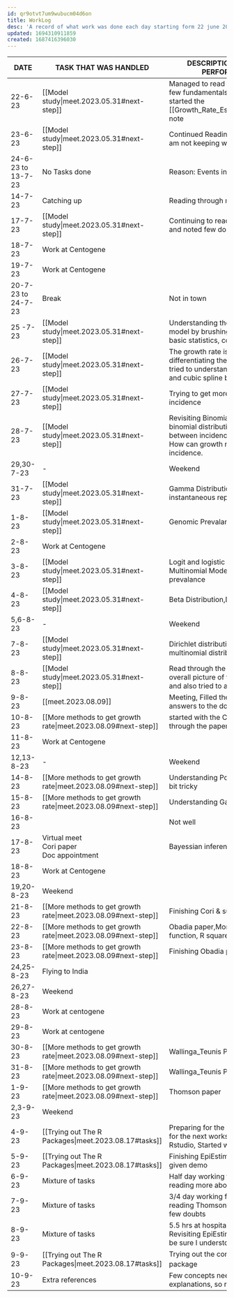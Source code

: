 ```yaml
---
id: qr9otvt7um9wubucm04d6on
title: WorkLog
desc: 'A record of what work was done each day starting form 22 june 2023'
updated: 1694310911859
created: 1687416396030
---
```

|DATE|TASK THAT WAS HANDLED| DESCRIPTION OF THE WORK PERFORMED TODAY|
|--|--|--|
|22-6-23| [[Model study\|meet.2023.05.31#next-step]]|Managed to read and understand the few fundamentals of the model and started the [[Growth_Rate_Estimation.GerstungLab]] note|
|23-6-23|[[Model study\|meet.2023.05.31#next-step]]|Continued Reading through the model. I am not keeping well today|
|24-6-23 to 13-7-23| No Tasks done | Reason: Events in India|
|14-7-23| Catching up| Reading through my notes|
|17-7-23| [[Model study\|meet.2023.05.31#next-step]] | Continuing to read through the paper and noted few doubts|
|18-7-23| Work at Centogene||
|19-7-23| Work at Centogene||
|20-7-23 to 24-7-23| Break| Not in town|
|25 -7- 23|[[Model study\|meet.2023.05.31#next-step]]|Understanding the basic intuition of the model by brushing through concepts - basic statistics, convolution.|
|26-7-23|[[Model study\|meet.2023.05.31#next-step]]| The growth rate is obtained by differentiating the spline functions - So tried to understand spline interpolation and cubic spline basis|
|27-7-23|[[Model study\|meet.2023.05.31#next-step]]|Trying to get more sense regarding incidence|
|28-7-23|[[Model study\|meet.2023.05.31#next-step]]|Revisiting Binomial and Negative binomial distribution, Difference between incidence and growth rate. How can growth rate be calculated from incidence.|
|29,30-7-23| - | Weekend|
|31-7-23|[[Model study\|meet.2023.05.31#next-step]]|Gamma Distribution, Growth rate and instantaneous reproduction number.|
|1-8-23|[[Model study\|meet.2023.05.31#next-step]]|Genomic Prevalance, Logit function|
|2-8-23|Work at Centogene||
|3-8-23|[[Model study\|meet.2023.05.31#next-step]]|Logit and logistic function,Dirichlet–Multinomial Models, Genomic prevalance|
|4-8-23|[[Model study\|meet.2023.05.31#next-step]]|Beta Distribution,Dirichlet distribution|
|5,6-8-23|-|Weekend|
|7-8-23|[[Model study\|meet.2023.05.31#next-step]]| Dirichlet distribution and Dirichlet-multinomial distribution|
|8-8-23|[[Model study\|meet.2023.05.31#next-step]]|Read through the paper, Tried to get the overall picture of the model intuitively and also tried to answer my doubts|
|9-8-23|[[meet.2023.08.09]]|Meeting, Filled the document with the answers to the doubts, pushed to git|
|10-8-23|[[More methods to get growth rate\|meet.2023.08.09#next-step]]|started with the Cori paper,skimming through the paper|
|11-8-23|Work at Centogene||
|12,13-8-23|-|Weekend|
|14-8-23|[[More methods to get growth rate\|meet.2023.08.09#next-step]]|Understanding Poisson Distribution - a bit tricky|
|15-8-23|[[More methods to get growth rate\|meet.2023.08.09#next-step]]|Understanding Gamma distribution|
|16-8-23||Not well|
|17-8-23|Virtual meet<br> Cori paper<br> Doc appointment|Bayessian inference|
|18-8-23|Work at Centogene||
|19,20-8-23|Weekend||
|21-8-23|[[More methods to get growth rate\|meet.2023.08.09#next-step]]|Finishing Cori & supp paper|
|22-8-23|[[More methods to get growth rate\|meet.2023.08.09#next-step]]|Obadia paper,Moment Generating function, R square|
|23-8-23|[[More methods to get growth rate\|meet.2023.08.09#next-step]]|Finishing Obadia paper|
|24,25-8-23| Flying to India||
|26,27-8-23|Weekend||
|28-8-23|Work at centogene||
|29-8-23|Work at centogene||
|30-8-23|[[More methods to get growth rate\|meet.2023.08.09#next-step]]|Wallinga_Teunis Paper|
|31-8-23|[[More methods to get growth rate\|meet.2023.08.09#next-step]]|Wallinga_Teunis Paper,Thomson paper|
|1-9-23|[[More methods to get growth rate\|meet.2023.08.09#next-step]]|Thomson paper|
|2,3-9-23|Weekend||
|4-9-23|[[Trying out The R Packages\|meet.2023.08.17#tasks]]| Preparing for the meeting and planning for the next works, Setting-up R and Rstudio, Started with EpiEstim|
|5-9-23|[[Trying out The R Packages\|meet.2023.08.17#tasks]]| Finishing EpiEstim reimplementing the given demo|
|6-9-23|Mixture of tasks|Half day working for centogene, Half day reading more about MCMC|
|7-9-23|Mixture of tasks|3/4 day working for centogene, 1/4 day reading Thomson paper again to clarify few doubts|
|8-9-23|Mixture of tasks| 5.5 hrs at hospital, 2 hrs Centogene, Revisiting EpiEstim reimplementation to be sure I understood everything|
|9-9-23|[[Trying out The R Packages\|meet.2023.08.17#tasks]]|Trying out the commands of the $R_0$ package|
|10-9-23|Extra references|Few concepts needed more explanations, so read few more papers.|



